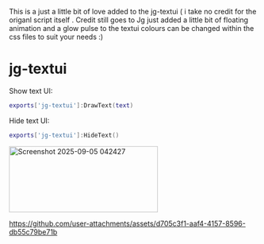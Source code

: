 This is a just a little bit of love added to the jg-textui ( i take no credit for the origanl script itself .
Credit still goes to Jg
just added a little bit of floating animation and a glow pulse to the textui 
colours can be changed within the css files to suit your needs :)

# jg-textui

Show text UI:

```lua
exports['jg-textui']:DrawText(text)
```

Hide text UI:

```lua
exports['jg-textui']:HideText()
```
<img width="300" height="133" alt="Screenshot 2025-09-05 042427" src="https://github.com/user-attachments/assets/b4fedd1e-5091-45e4-ad7b-77de25d80f19" />





https://github.com/user-attachments/assets/d705c3f1-aaf4-4157-8596-db55c79be71b

